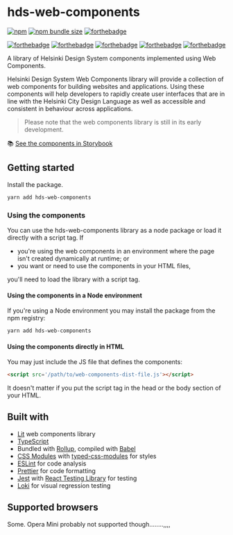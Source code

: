 # hds-web-components

[![npm](https://img.shields.io/npm/v/hds-web-components?style=flat-square)](https://www.npmjs.com/package/hds-web-components)
[![npm bundle size](https://img.shields.io/bundlephobia/minzip/hds-web-components?label=gzipped%20size&style=flat-square)](https://bundlephobia.com/result?p=hds-web-components)
[![forthebadge](https://forthebadge.com/images/badges/works-on-my-machine.svg)](https://forthebadge.com)

[![forthebadge](https://forthebadge.com/images/badges/powered-by-electricity.svg)](https://forthebadge.com)
[![forthebadge](https://forthebadge.com/images/badges/contains-technical-debt.svg)](https://forthebadge.com)
[![forthebadge](https://forthebadge.com/images/badges/uses-css.svg)](https://forthebadge.com)
[![forthebadge](https://forthebadge.com/images/badges/60-percent-of-the-time-works-every-time.svg)](https://forthebadge.com)
[![forthebadge](https://forthebadge.com/images/badges/not-a-bug-a-feature.svg)](https://forthebadge.com)

A library of Helsinki Design System components implemented using Web Components.

Helsinki Design System Web Components library will provide a collection of web components for building websites and applications. Using these components will help developers to rapidly create user interfaces that are in line with the Helsinki City Design Language as well as accessible and consistent in behaviour across applications.

> Please note that the web components library is still in its early development.

:books: [See the components in Storybook](https://hds.hel.fi/storybook/web-components)


## Getting started
Install the package.

```bash
yarn add hds-web-components
```


### Using the components
You can use the hds-web-components library as a node package or load it directly with a script tag. If

- you're using the web components in an environment where the page isn't created dynamically at runtime; or
- you want or need to use the components in your HTML files,

you'll need to load the library with a script tag.


#### Using the components in a Node environment
If you're using a Node environment you may install the package from the npm registry:

```bash
yarn add hds-web-components
```


#### Using the components directly in HTML
You may just include the JS file that defines the components:

```html
<script src='/path/to/web-components-dist-file.js'></script>
```

It doesn't matter if you put the script tag in the head or the body section of your HTML.


## Built with
- [Lit](https://lit.dev/) web components library
- [TypeScript](https://www.typescriptlang.org/)
- Bundled with [Rollup](https://github.com/rollup/rollup), compiled with [Babel](https://github.com/babel/babel)
- [CSS Modules](https://github.com/css-modules/css-modules) with [typed-css-modules](https://github.com/Quramy/typed-css-modules) for styles
- [ESLint](https://github.com/eslint/eslint) for code analysis
- [Prettier](https://github.com/prettier/prettier) for code formatting
- [Jest](https://github.com/facebook/jest) with [React Testing Library](https://github.com/testing-library/react-testing-library) for testing
- [Loki](https://loki.js.org/) for visual regression testing


## Supported browsers
Some. Opera Mini probably not supported though........,,,,
